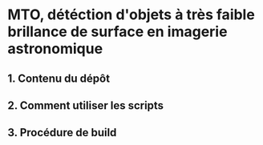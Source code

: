 # MTO, détéction d'objets à très faible brillance de surface en imagerie astronomique

## 1. Contenu du dépôt
## 2. Comment utiliser les scripts
## 3. Procédure de build